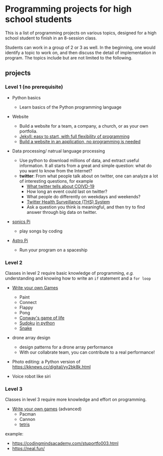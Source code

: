 # Programming projects for high school students

This is a list of programming projects on various topics, designed for a high school student to finish in an 8-session class.

Students can work in a group of 2 or 3 as well. In the beginning, one would identify a topic to work on, and then discuss the detail of implementation in program. The topics include but are not limited to the following.

## projects
### Level 1 (no prerequisite)
- Python basics
  - Learn basics of the Python programming language
    
- Website
  - Build a website for a team, a company, a church, or as your own portfolia.
  - [Jekyll: easy to start, with full flexibility of programming](https://jekyllrb.com/showcase/)
  - [Build a website in an application, no programming is needed](https://mobirise.com/)


- Data processing/ natrual language processing
  - Use python to download millions of data, and extract useful information. It all starts from a great and simple question: what do you want to know from the Internet?
  - __twitter__: From what people talk about on twitter, one can analyze a lot of interesting questions, for example
    - [What twitter tells about COIVD-19](https://github.com/thepanacealab/covid19_twitter)
    - How long an event could last on twitter?
    - What people do differently on weekdays and weekends?
    - [Twitter Health Surveillance (THS) System](https://www.ncbi.nlm.nih.gov/pmc/articles/PMC6350799/)
    - Ask a question you think is meaningful, and then try to find answer through big data on twitter.

- [sonics Pi](https://sonic-pi.net/)
  - play songs by coding
  
- [Astro Pi](https://astro-pi.org/) 
  - Run your program on a spaceship
  
### Level 2  
Classes in level 2 require basic knowledge of programming, _e.g._ understanding and knowing how to write an `if` statement and a `for loop`

- [Write your own Games](http://www.grantjenks.com/docs/freegames/)
  - Paint
  - Connect
  - Flappy
  - Pong
  - [Conway's game of life](https://bitstorm.org/gameoflife/)
  - [Sudoku](https://www.sudokuwiki.org/sudoku.htm) [in python](https://norvig.com/sudoku.html)
  - [Snake](https://www.edureka.co/blog/snake-game-with-pygame/)
  
- drone array design
  - design patterns for a drone array performance
  - With our collabrate team, you can contribute to a real performance!

- Photo editing: a Python version of https://kknews.cc/digital/yy2bk8k.html
  
- Voice robot like siri

### Level 3
Classes in level 3 require more knowledge and effort on programming.
- [Write your own games](http://www.grantjenks.com/docs/freegames/) (advanced)
  - Pacman
  - Cannon
  - [tetris](https://chvin.github.io/react-tetris/)


example:
- https://codingmindsacademy.com/stuportfo003.html
- https://neal.fun/
